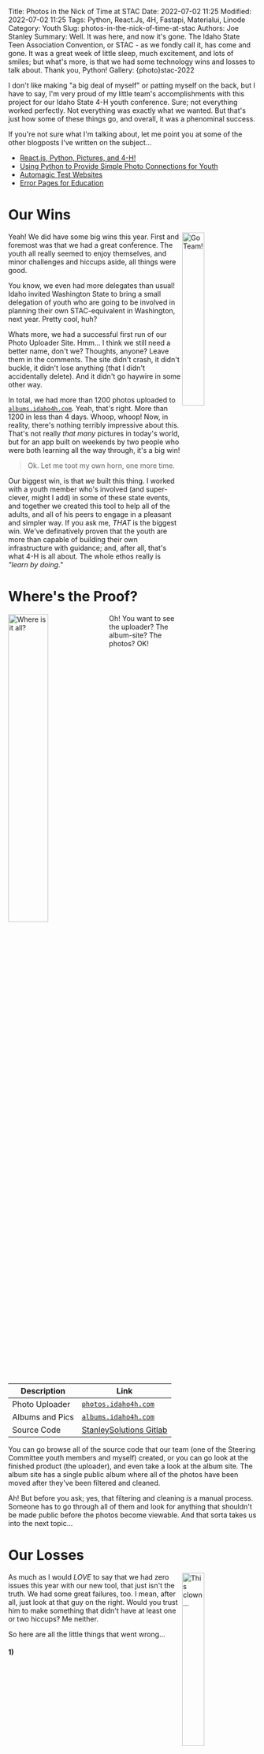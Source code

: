 Title: Photos in the Nick of Time at STAC
Date: 2022-07-02 11:25
Modified: 2022-07-02 11:25
Tags: Python, React.Js, 4H, Fastapi, Materialui, Linode
Category: Youth
Slug: photos-in-the-nick-of-time-at-stac
Authors: Joe Stanley
Summary: Well. It was here, and now it's gone. The Idaho State Teen Association Convention, or STAC - as we fondly call it, has come and gone. It was a great week of little sleep, much excitement, and lots of smiles; but what's more, is that we had some technology wins and losses to talk about. Thank you, Python!
Gallery: {photo}stac-2022

I don't like making "a big deal of myself" or patting myself on the back, but I have to say, I'm very proud of my little team's accomplishments
with this project for our Idaho State 4-H youth conference. Sure; not everything worked perfectly. Not everything was exactly what we wanted.
But that's just how some of these things go, and overall, it was a phenominal success.

If you're not sure what I'm talking about, let me point you at some of the other blogposts I've written on the subject...

* [React.js, Python, Pictures, and 4-H!](./react.js-python-pictures-and-4-h)
* [Using Python to Provide Simple Photo Connections for Youth](./using-python-to-provide-simple-photo-connections-for-youth)
* [Automagic Test Websites](./automagic-test-websites)
* [Error Pages for Education](./error-pages-for-education)

# Our Wins
<img src="{attach}/images/stac-2022/FBAC19F1-F146-4038-BCFF-0D7CF2C3CCD5.jpeg" style="width: 30%" align="right" alt="Go Team!">

Yeah! We did have some big wins this year. First and foremost was that we had a great conference. The youth all really seemed to enjoy themselves,
and minor challenges and hiccups aside, all things were good.

You know, we even had more delegates than usual! Idaho invited Washington State to bring a small delegation of youth who are going to be involved
in planning their own STAC-equivalent in Washington, next year. Pretty cool, huh?

Whats more, we had a successful first run of our Photo Uploader Site. Hmm... I think we still need a better name, don't we? Thoughts, anyone?
Leave them in the comments. The site didn't crash, it didn't buckle, it didn't lose anything (that I didn't accidentally delete). And it didn't
go haywire in some other way.

In total, we had more than 1200 photos uploaded to [`albums.idaho4h.com`](https://albums.idaho4h.com/). Yeah, that's right. More than 1200 in
less than 4 days. Whoop, whoop! Now, in reality, there's nothing terribly impressive about this. That's not really *that many* pictures in today's
world, but for an app built on weekends by two people who were both learning all the way through, it's a big win!

> Ok. Let me toot my own horn, one more time.

Our biggest win, is that *we* built this thing. I worked with a youth member who's involved (and super-clever, might I add) in some of these state
events, and together we created this tool to help all of the adults, and all of his peers to engage in a pleasant and simpler way. If you ask me,
*THAT* is the biggest win. We've definatively proven that the youth are more than capable of building their own infrastructure with guidance; and,
after all, that's what 4-H is all about. The whole ethos really is *"learn by doing."*

# Where's the Proof?
<img src="{attach}/images/stac-2022/20220619_172613.jpg" style="width: 40%" align="left" alt="Where is it all?">

Oh! You want to see the uploader? The album-site? The photos? OK!

| **Description** | **Link**                                                                                 |
|-----------------|------------------------------------------------------------------------------------------|
| Photo Uploader  | [`photos.idaho4h.com`](https://photos.idaho4h.com/)                                      |
| Albums and Pics | [`albums.idaho4h.com`](https://albums.idaho4h.com/)                                      |
| Source Code     | [StanleySolutions Gitlab](https://gitlab.stanleysolutionsnw.com/idaho4h/4HPhotoUploader) |

You can go browse all of the source code that our team (one of the Steering Committee youth members and myself) created, or you can go look at the
finished product (the uploader), and even take a look at the album site. The album site has a single public album where all of the photos have
been moved after they've been filtered and cleaned.

Ah! But before you ask; yes, that filtering and cleaning *is* a manual process. Someone has to go through all of them and look for anything that
shouldn't be made public before the photos become viewable. And that sorta takes us into the next topic...

# Our Losses
<img src="{attach}/images/stac-2022/DSC_0630.JPG" style="width: 30%" align="right" alt="This clown...">

As much as I would *LOVE* to say that we had zero issues this year with our new tool, that just isn't the truth. We had some great failures, too.
I mean, after all, just look at that guy on the right. Would you trust him to make something that didn't have at least one or two hiccups? Me neither.

So here are all the little things that went wrong...

#### 1) 

